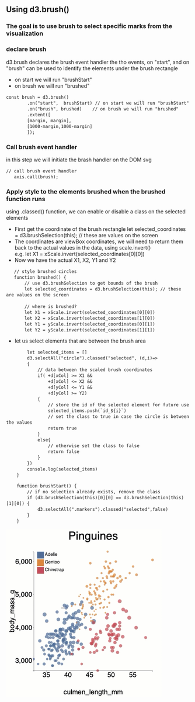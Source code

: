 ## Using d3.brush()
### The goal is to use brush to select specific marks from the visualization


### declare brush
d3.brush declares the brush event handler
the tho events, on "start", and on "brush" can be used to
identify the elements under the brush rectangle
- on start we will run "brushStart"
- on brush we will run "brushed" 
```
const brush = d3.brush()
        .on("start",  brushStart) // on start we will run "brushStart" 
        .on("brush", brushed)    // on brush we will run "brushed"
        .extent([
        [margin, margin],
        [1000-margin,1000-margin]
        ]);
```
### Call brush event handler
in this step we will initiate the brash handler on the DOM svg

```
// call brush event handler
   axis.call(brush);

```
### Apply style to the elements brushed when the brushed function runs

using .classed() function, we can enable or disable a class on the selected elements
- First get the coordinate of the brush rectangle
  let selected_coordinates = d3.brushSelection(this); // these are values on the screen
- The coordinates are viewBox coordinates, we will need to return them back 
to the actual values in the data, using scale.invert()         
e.g. let X1 = xScale.invert(selected_coordinates[0][0])
- Now we have the actual X1, X2, Y1 and Y2

 ```   
    // style brushed circles
    function brushed() {
        // use d3.brushSelection to get bounds of the brush
        let selected_coordinates = d3.brushSelection(this); // these are values on the screen

        // where is brushed?
        let X1 = xScale.invert(selected_coordinates[0][0])
        let X2 = xScale.invert(selected_coordinates[1][0])
        let Y1 = yScale.invert(selected_coordinates[0][1])
        let Y2 = yScale.invert(selected_coordinates[1][1])

```
- let us select elements that are between the brush area
```
        let selected_items = []
        d3.selectAll("circle").classed("selected", (d,i)=>
        {
            // data between the scaled brush coordinates
            if( +d[xCol] >= X1 &&
                +d[xCol] <= X2 &&
                +d[yCol] <= Y1 &&
                +d[yCol] >= Y2)
            {
                // store the id of the selected element for future use
                selected_items.push(`id_${i}`)
                // set the class to true in case the circle is between the values
                return true
            }
            else{
                // otherwise set the class to false
                return false
            }
        })
        console.log(selected_items)
    }
```

```
    function brushStart() {
        // if no selection already exists, remove the class
        if (d3.brushSelection(this)[0][0] == d3.brushSelection(this)[1][0]) {
            d3.selectAll(".markers").classed("selected",false)
        }
    }
```

![](brush.gif)